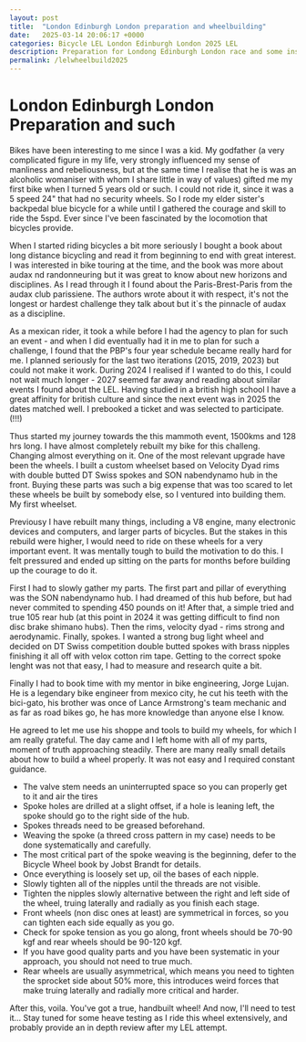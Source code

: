 ```yaml
---
layout: post
title:  "London Edinburgh London preparation and wheelbuilding"
date:   2025-03-14 20:06:17 +0000
categories: Bicycle LEL London Edinburgh London 2025 LEL
description: Preparation for Londong Edinburgh London race and some insights after my first wheelbuilding exercise
permalink: /lelwheelbuild2025
---
```


# London Edinburgh London Preparation and such

Bikes have been interesting to me since I was a kid. My godfather (a very complicated figure in my life, very strongly influenced my sense of manliness and rebeliousness, but at the same time I realise that he is was an alcoholic womaniser with whom I share little in way of values) gifted me my first bike when I turned 5 years old or such. I could not ride it, since it was a 5 speed 24" that had no security wheels. So I rode my elder sister's backpedal blue bicycle for a while until I gathered the courage and skill to ride the 5spd. Ever since I've been fascinated by the locomotion that bicycles provide.

When I started riding bicycles a bit more seriously I bought a book about long distance bicycling and read it from beginning to end with great interest. I was interested in bike touring at the time, and the book was more about audax nd randonneuring but it was great to know about new horizons and disciplines. As I read through it I found about the Paris-Brest-Paris from the audax club parissiene. The authors wrote about it with respect, it's not the longest or hardest challenge they talk about but it`s the pinnacle of audax as a discipline.

As a mexican rider, it took a while before I had the agency to plan for such an event - and when I did eventually had it in me to plan for such a challenge, I found that the PBP's four year schedule became really hard for me. I planned seriously for the last two iterations (2015, 2019, 2023) but could not make it work. During 2024 I realised if I wanted to do this, I could not wait much longer  - 2027 seemed far away and reading about similar events I found about the LEL. Having studied in a british high school I have a great affinity for british culture and since the next event was in 2025 the dates matched well. I prebooked a ticket and was selected to participate. (!!!)

Thus started my journey towards the this mammoth event, 1500kms and 128 hrs long. I have almost completely rebuilt my bike for this challeng. Changing almost everything on it. One of the most relevant upgrade have been the wheels. I built a custom wheelset based on Velocity Dyad rims with double butted DT Swiss spokes and SON nabendynamo hub in the front. Buying these parts was such a big expense that was too scared to let these wheels be built by somebody else, so I ventured into building them. My first wheelset.

Previousy I have rebuilt many things, including a V8 engine, many electronic devices and computers, and larger parts of bicycles. But the stakes in this rebuild were higher, I would need to ride on these wheels for a very important event. It was mentally tough to build the motivation to do this. I felt pressured and ended up sitting on the parts for months before building up the courage to do it.

First I had to slowly gather my parts. The first part and pillar of everything was the SON nabendynamo hub. I had dreamed of this hub before, but had never commited to spending 450 pounds on it! After that, a simple tried and true 105 rear hub (at this point in 2024 it was getting difficult to find non disc brake shimano hubs). Then the rims, velocity dyad - rims strong and aerodynamic. Finally, spokes. I wanted a strong bug light wheel and decided on DT Swiss competition double butted spokes with brass nipples finishing it all off with velox cotton rim tape. Getting to the correct spoke lenght was not that easy, I had to measure and research quite a bit.

Finally I had to book time with my mentor in bike engineering, Jorge Lujan. He is a legendary bike engineer from mexico city, he cut his teeth with the bici-gato, his brother was once of Lance Armstrong's team mechanic and as far as road bikes go, he has more knowledge than anyone else I know.

He agreed to let me use his shoppe and tools to build my wheels, for which I am really grateful. The day came and I left home with all of my parts, moment of truth approaching steadily. There are many really small details about how to build a wheel properly. It was not easy and I required constant guidance.

- The valve stem needs an uninterrupted space so you can properly get to it and air the tires
- Spoke holes are drilled at a slight offset, if a hole is leaning left, the spoke should go to the right side of the hub.
- Spokes threads need to be greased beforehand.
- Weaving the spoke (a threed cross pattern in my case) needs to be done systematically and carefully.
- The most critical part of the spoke weaving is the beginning, defer to the Bicycle Wheel book by Jobst Brandt for details.
- Once everything is loosely set up, oil the bases of each nipple.
- Slowly tighten all of the nipples until the threads are not visible.
- Tighten the nipples slowly alternative between the right and left side of the wheel, truing laterally and radially as you finish each stage.
- Front wheels (non disc ones at least) are symmetrical in forces, so you can tighten each side equally as you go.
- Check for spoke tension as you go along, front wheels should be 70-90 kgf and rear wheels should be 90-120 kgf.
- If you have good quality parts and you have been systematic in your approach, you should not need to true much.
- Rear wheels are usually asymmetrical, which means you need to tighten the sprocket side about 50% more, this introduces weird forces that make truing laterally and radially more critical and harder.

After this, voila. You've got a true, handbuilt wheel! And now, I'll need to test it... Stay tuned for some heave testing as I ride this wheel extensively, and probably provide an in depth review after my LEL attempt.



